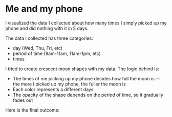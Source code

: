 # Me and my phone
I visualized the data I collected about how many times I simply picked up my phone and did nothing with it in 5 days.

The data I collected has three categories:
- day (Wed, Thu, Fri, etc)
- period of time (9am-11am, 11am-1pm, etc)
- times

I tried to create crescent moon shapes with my data. The logic behind is:
- The times of me picking up my phone decides how full the moon is -- the more I picked up my phone, the fuller the moon is
- Each color represents a different days
- The opacity of the shape depends on the period of time, so it gradually fades out

Here is the final outcome:
